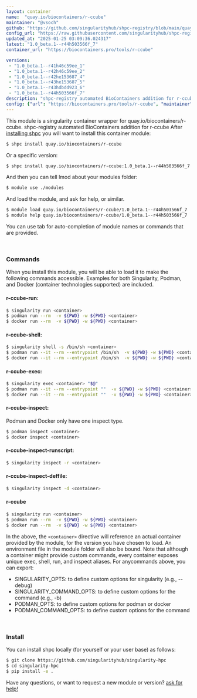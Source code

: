 ```yaml
---
layout: container
name:  "quay.io/biocontainers/r-ccube"
maintainer: "@vsoch"
github: "https://github.com/singularityhub/shpc-registry/blob/main/quay.io/biocontainers/r-ccube/container.yaml"
config_url: "https://raw.githubusercontent.com/singularityhub/shpc-registry/main/quay.io/biocontainers/r-ccube/container.yaml"
updated_at: "2025-01-25 03:09:36.024317"
latest: "1.0_beta.1--r44h503566f_7"
container_url: "https://biocontainers.pro/tools/r-ccube"

versions:
 - "1.0_beta.1--r41h46c59ee_1"
 - "1.0_beta.1--r42h46c59ee_2"
 - "1.0_beta.1--r42he153687_4"
 - "1.0_beta.1--r43he153687_5"
 - "1.0_beta.1--r43hdbdd923_6"
 - "1.0_beta.1--r44h503566f_7"
description: "shpc-registry automated BioContainers addition for r-ccube"
config: {"url": "https://biocontainers.pro/tools/r-ccube", "maintainer": "@vsoch", "description": "shpc-registry automated BioContainers addition for r-ccube", "latest": {"1.0_beta.1--r44h503566f_7": "sha256:fbd2e7851be385309db28dda976a804e6f7187ba09d606e7dfaedd85f033c9ee"}, "tags": {"1.0_beta.1--r41h46c59ee_1": "sha256:88ef4c800eadf6640eabc8db3502bd241773702f07db48353f5f286dd26110f5", "1.0_beta.1--r42h46c59ee_2": "sha256:04fb357f16795109854eb04600a650f95917609aef29d4a625e95a42d50caa5c", "1.0_beta.1--r42he153687_4": "sha256:0482ff191487ddcd45e6af68bc1d3d13cdbe3d1e970c873ba11def9db6e5a878", "1.0_beta.1--r43he153687_5": "sha256:65cd907820c2594c61d116866b694f4211b810a2ccd7b7391c9de280792237c0", "1.0_beta.1--r43hdbdd923_6": "sha256:065895dcbbc8ef6327e92ee0ec663504d6e2404e4ae7184c5bb0ebcef915ae41", "1.0_beta.1--r44h503566f_7": "sha256:fbd2e7851be385309db28dda976a804e6f7187ba09d606e7dfaedd85f033c9ee"}, "docker": "quay.io/biocontainers/r-ccube"}
---
```


This module is a singularity container wrapper for quay.io/biocontainers/r-ccube.
shpc-registry automated BioContainers addition for r-ccube
After [installing shpc](#install) you will want to install this container module:


```bash
$ shpc install quay.io/biocontainers/r-ccube
```

Or a specific version:

```bash
$ shpc install quay.io/biocontainers/r-ccube:1.0_beta.1--r44h503566f_7
```

And then you can tell lmod about your modules folder:

```bash
$ module use ./modules
```

And load the module, and ask for help, or similar.

```bash
$ module load quay.io/biocontainers/r-ccube/1.0_beta.1--r44h503566f_7
$ module help quay.io/biocontainers/r-ccube/1.0_beta.1--r44h503566f_7
```

You can use tab for auto-completion of module names or commands that are provided.

<br>

### Commands

When you install this module, you will be able to load it to make the following commands accessible.
Examples for both Singularity, Podman, and Docker (container technologies supported) are included.

#### r-ccube-run:

```bash
$ singularity run <container>
$ podman run --rm  -v ${PWD} -w ${PWD} <container>
$ docker run --rm  -v ${PWD} -w ${PWD} <container>
```

#### r-ccube-shell:

```bash
$ singularity shell -s /bin/sh <container>
$ podman run --it --rm --entrypoint /bin/sh  -v ${PWD} -w ${PWD} <container>
$ docker run --it --rm --entrypoint /bin/sh  -v ${PWD} -w ${PWD} <container>
```

#### r-ccube-exec:

```bash
$ singularity exec <container> "$@"
$ podman run --it --rm --entrypoint ""  -v ${PWD} -w ${PWD} <container> "$@"
$ docker run --it --rm --entrypoint ""  -v ${PWD} -w ${PWD} <container> "$@"
```

#### r-ccube-inspect:

Podman and Docker only have one inspect type.

```bash
$ podman inspect <container>
$ docker inspect <container>
```

#### r-ccube-inspect-runscript:

```bash
$ singularity inspect -r <container>
```

#### r-ccube-inspect-deffile:

```bash
$ singularity inspect -d <container>
```



#### r-ccube

```bash
$ singularity run <container>
$ podman run --rm  -v ${PWD} -w ${PWD} <container>
$ docker run --rm  -v ${PWD} -w ${PWD} <container>
```


In the above, the `<container>` directive will reference an actual container provided
by the module, for the version you have chosen to load. An environment file in the
module folder will also be bound. Note that although a container
might provide custom commands, every container exposes unique exec, shell, run, and
inspect aliases. For anycommands above, you can export:

 - SINGULARITY_OPTS: to define custom options for singularity (e.g., --debug)
 - SINGULARITY_COMMAND_OPTS: to define custom options for the command (e.g., -b)
 - PODMAN_OPTS: to define custom options for podman or docker
 - PODMAN_COMMAND_OPTS: to define custom options for the command

<br>

### Install

You can install shpc locally (for yourself or your user base) as follows:

```bash
$ git clone https://github.com/singularityhub/singularity-hpc
$ cd singularity-hpc
$ pip install -e .
```

Have any questions, or want to request a new module or version? [ask for help!](https://github.com/singularityhub/singularity-hpc/issues)